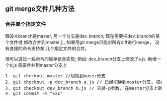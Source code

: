 ## git merge文件几种方法

### 合并单个指定文件

 假设主branch是master, 另一个分支是dev_branch; 现在需要把dev_branch的某个文件或
 修改合并到master上, 如果用git merge只能对所有diff进行merge， 没有直接的命令支持某
 几个指定文件的合并。

 但可以通过一些命令的简单组合实现; 例如: dev_branch分支上修改了a.js, 新增一个b.js
 需要合并到master分支上

<pre>
1. git checkout master //切换到maser分支
2. git checkout -p dev_branch a.js // 已经切换到master分支, 把a.js提交到master上
3. git checkout dev_branch b.js // 去掉-p参数, 在master分支上新增b.js\
4. git commit -m "xxx"
</pre>
